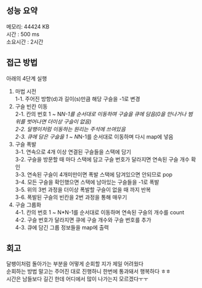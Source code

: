 
## 성능 요약
메모리: 44424 KB  
시간 : 500 ms  
소요시간 : 2시간


## 접근 방법
아래의 4단계 실행
1. 마법 시전  
	1-1. 주어진 방향(d)과 길이(s)만큼 해당 구슬을 -1로 변경  
2. 구슬 빈칸 이동  
	2-1. 칸의 번호 1 ~ N*N-1를 순서대로 이동하며 구슬을 큐에 담음(0을 만나거나 범위를 벗어나면 더이상 구슬이 없음)  
	2-2. 달팽이처럼 이동하는 원리는 주석에 쓰여있음  
	2-3. 큐에 담은 구슬을 1 ~ N*N-1를 순서대로 이동하며 다시 map에 넣음  
3. 구슬 폭발  
	3-1. 연속으로 4개 이상 연결된 구슬들을 스택에 담기  
	3-2. 구슬을 방문할 때 마다 스택에 담고 구슬 번호가 달라지면 연속된 구슬 개수 확인  
	3-3. 연속된 구슬이 4개미만이면 폭발 스택에 담겨있으면 안되므로 pop  
	3-4. 모든 구슬을 확인했으면 스택에 남아있는 구슬들을 -1로 폭발  
	3-5. 위의 3번 과정을 더이상 폭발할 구슬이 없을 때 까지 반복  
	3-6. 폭발된 구슬의 빈칸을 2번 과정을 통해 매우기  
4. 구슬 그룹화  
	4-1. 칸의 번호 1 ~ N*N-1를 순서대로 이동하며 연속된 구슬의 개수를 count  
	4-2. 구슬 번호가 달라지면 큐에 구슬 개수와 구슬 번호를 추가  
	4-3. 큐에 담긴 그룹 정보들을 map에 출력  


## 회고
달팽이처럼 돌아가는 부분을 어떻게 순회할 지가 제일 어려웠다  
순회하는 방법 말고는 주어진 대로 진행하니 한번에 통과돼서 행복하다 ㅎㅎ  
시간은 남들보다 길긴 한데 어디에서 많이 나가는지 모르겠다ㅜㅜ  

